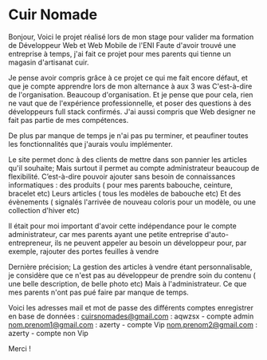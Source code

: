 # Cuir Nomade
Bonjour,
Voici le projet réalisé lors de mon stage pour valider ma formation de Développeur Web et Web Mobile de l'ENI
Faute d'avoir trouvé une entreprise à temps, j'ai fait ce projet pour mes parents qui tienne un magasin d'artisanat cuir.

Je pense avoir compris grâce à ce projet ce qui me fait encore défaut, et que je compte apprendre lors de mon alternance à aux 3 was
C'est-à-dire de l'organisation. Beaucoup d'organisation. Et je pense que pour cela, rien ne vaut que de l'expérience professionnelle, et poser des questions à des développeurs full stack confirmés.
J'ai aussi compris que Web designer ne fait pas partie de mes compétences.

De plus par manque de temps je n'ai pas pu terminer, et peaufiner toutes les fonctionnalités que j'aurais voulu implémenter.

Le site permet donc à des clients de mettre dans son pannier les articles qu'il souhaite;
Mais surtout il permet au compte administrateur beaucoup de flexibilité.
C’est-à-dire pouvoir ajouter sans besoin de connaissances informatiques :
des produits ( pour mes parents babouche, ceinture, bracelet etc)
Leurs articles ( tous les modèles de babouche etc)
Et des évènements ( signalés l'arrivée de nouveau coloris pour un modèle, ou une collection d'hiver etc)

Il était pour moi important d'avoir cette indépendance pour le compte administrateur, car mes parents ayant une petite entreprise d'auto-entrepreneur, ils ne peuvent appeler au besoin un développeur pour, par exemple, rajouter des portes feuilles à vendre

Dernière précision;
La gestion des articles à vendre étant personnalisable, je considère que ce n'est pas au développeur de prendre soin du contenu ( une belle description, de belle photo etc)
Mais à l'administrateur. Ce que mes parents n'ont pas pué faire par manque de temps.

Voici les adresses mail et mot de passe des différents comptes enregistrer en base de données :
cuirsnomades@gmail.com : aqwzsx - compte admin
nom.prenom1@gmail.com : azerty - compte Vip
nom.prenom2@gmail.com : azerty - compte non Vip 

Merci !
